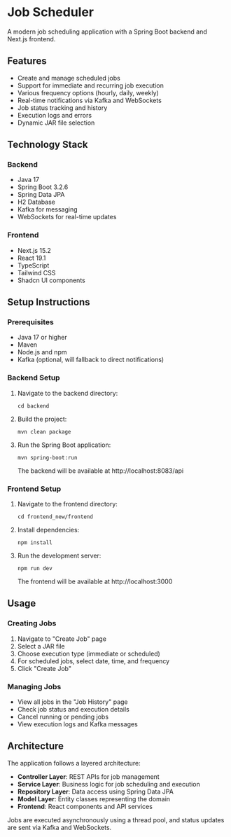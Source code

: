 # Job Scheduler

A modern job scheduling application with a Spring Boot backend and Next.js frontend.

## Features

- Create and manage scheduled jobs
- Support for immediate and recurring job execution
- Various frequency options (hourly, daily, weekly)
- Real-time notifications via Kafka and WebSockets
- Job status tracking and history
- Execution logs and errors
- Dynamic JAR file selection

## Technology Stack

### Backend
- Java 17
- Spring Boot 3.2.6
- Spring Data JPA
- H2 Database
- Kafka for messaging
- WebSockets for real-time updates

### Frontend
- Next.js 15.2
- React 19.1
- TypeScript
- Tailwind CSS
- Shadcn UI components

## Setup Instructions

### Prerequisites
- Java 17 or higher
- Maven
- Node.js and npm
- Kafka (optional, will fallback to direct notifications)

### Backend Setup
1. Navigate to the backend directory:
   ```
   cd backend
   ```
2. Build the project:
   ```
   mvn clean package
   ```
3. Run the Spring Boot application:
   ```
   mvn spring-boot:run
   ```
   The backend will be available at http://localhost:8083/api

### Frontend Setup
1. Navigate to the frontend directory:
   ```
   cd frontend_new/frontend
   ```
2. Install dependencies:
   ```
   npm install
   ```
3. Run the development server:
   ```
   npm run dev
   ```
   The frontend will be available at http://localhost:3000

## Usage

### Creating Jobs
1. Navigate to "Create Job" page
2. Select a JAR file
3. Choose execution type (immediate or scheduled)
4. For scheduled jobs, select date, time, and frequency
5. Click "Create Job"

### Managing Jobs
- View all jobs in the "Job History" page
- Check job status and execution details
- Cancel running or pending jobs
- View execution logs and Kafka messages

## Architecture

The application follows a layered architecture:
- **Controller Layer**: REST APIs for job management
- **Service Layer**: Business logic for job scheduling and execution
- **Repository Layer**: Data access using Spring Data JPA
- **Model Layer**: Entity classes representing the domain
- **Frontend**: React components and API services

Jobs are executed asynchronously using a thread pool, and status updates are sent via Kafka and WebSockets.
